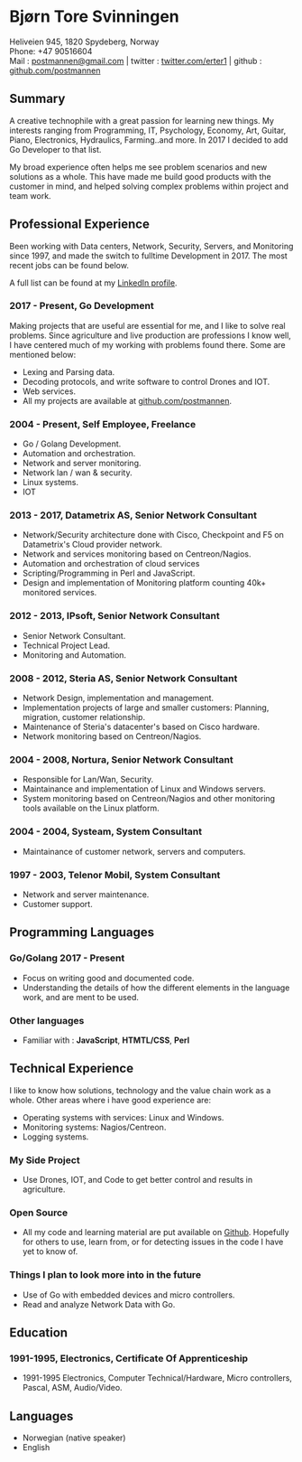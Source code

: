 # Bjørn Tore Svinningen

Heliveien 945, 1820 Spydeberg, Norway  
Phone: +47 90516604  
Mail : postmannen@gmail.com | twitter : [twitter.com/erter1](https://twitter.com/erter1) | github : [github.com/postmannen](https://github.com/postmannen)

## Summary

A creative technophile with a great passion for learning new things. My interests ranging from Programming, IT, Psychology, Economy, Art, Guitar, Piano, Electronics, Hydraulics, Farming..and more.
In 2017 I decided to add Go Developer to that list.

My broad experience often helps me see problem scenarios and new solutions as a whole. This have made me  build good products with the customer in mind, and helped solving complex problems within project and team work.

## Professional Experience

Been working with Data centers, Network, Security, Servers, and Monitoring since 1997, and made the switch to fulltime Development in 2017.
The most recent jobs can be found below.

A full list can be found at my [LinkedIn profile](https://www.linkedin.com/in/bj%C3%B8rn-tore-svinningen-1394816/).

### 2017 - Present, Go Development

Making projects that are useful are essential for me, and I like to solve real problems. Since agriculture and live production are professions I know well, I have centered much of my working with problems found there.
Some are mentioned below:

- Lexing and Parsing data.
- Decoding protocols, and write software to control Drones and IOT.
- Web services.
- All my projects are available at [github.com/postmannen](https://github.com/postmannen).

### 2004 - Present, Self Employee, Freelance

- Go / Golang Development.
- Automation and orchestration.
- Network and server monitoring.
- Network lan / wan & security.
- Linux systems.
- IOT

### 2013 - 2017, Datametrix AS, Senior Network Consultant

- Network/Security architecture done with Cisco, Checkpoint and F5 on Datametrix's Cloud provider network.
- Network and services monitoring based on Centreon/Nagios.
- Automation and orchestration of cloud services
- Scripting/Programming in Perl and JavaScript.
- Design and implementation of Monitoring platform counting 40k+ monitored services.

### 2012 - 2013, IPsoft, Senior Network Consultant

- Senior Network Consultant.
- Technical Project Lead.
- Monitoring and Automation.

### 2008 - 2012, Steria AS, Senior Network Consultant

- Network Design, implementation and management.
- Implementation projects of large and smaller customers: Planning, migration, customer relationship.
- Maintenance of Steria's datacenter's based on Cisco hardware.
- Network monitoring based on Centreon/Nagios.

### 2004 - 2008, Nortura, Senior Network Consultant

- Responsible for Lan/Wan, Security.
- Maintainance and implementation of Linux and Windows servers.
- System monitoring based on Centreon/Nagios and other monitoring tools available on the Linux platform.

### 2004 - 2004, Systeam, System Consultant

- Maintainance of customer network, servers and computers.

### 1997 - 2003, Telenor Mobil, System Consultant

- Network and server maintenance.
- Customer support.

## Programming Languages

### Go/Golang 2017 - Present

- Focus on writing good and documented code.
- Understanding the details of how the different elements in the language work, and are ment to be used.

### Other languages

- Familiar with : **JavaScript**, **HTMTL/CSS**, **Perl**

## Technical Experience

I like to know how solutions, technology and the value chain work as a whole.  Other areas where i have good experience are:

- Operating systems with services: Linux and Windows.
- Monitoring systems: Nagios/Centreon.
- Logging systems.

### My Side Project

- Use Drones, IOT, and Code to get better control and results in agriculture.

### Open Source

- All my code and learning material are put available on [Github](https://github.com/postmannen). Hopefully for others to use, learn from, or for detecting issues in the code I have yet to know of.

### Things I plan to look more into in the future

- Use of Go with embedded devices and micro controllers.
- Read and analyze Network Data with Go.

## Education

### 1991-1995, Electronics, Certificate Of Apprenticeship

- 1991-1995 Electronics, Computer Technical/Hardware, Micro controllers, Pascal, ASM, Audio/Video.

## Languages

- Norwegian (native speaker)
- English
